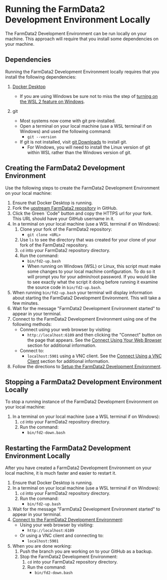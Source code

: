# Running the FarmData2 Development Environment Locally

The FarmData2 Development Environment can be run locally on your machine. This approach will require that you install some dependencies on your machine.

## Dependencies

Running the FarmData2 Development Environment locally requires that you install the following dependencies:

1. [Docker Desktop](https://docs.docker.com/desktop/)

   - If you are using Windows be sure not to miss the step of [turning on the WSL 2 feature on Windows](https://learn.microsoft.com/en-us/windows/wsl/install).

2. git
   - Most systems now come with git pre-installed.
   - Open a terminal on your local machine (use a WSL terminal if on Windows) and used the following command:
     - `git --version`
   - If git is not installed, visit [git Downloads](https://git-scm.com/downloads) to install git.
     - For Windows, you will need to install the Linux version of git within WSL rather than the Windows version of git.

## Creating the FarmData2 Development Environment

Use the following steps to create the FarmData2 Development Environment on your local machine:

1. Ensure that Docker Desktop is running.
1. Fork the [upstream FarmData2 repository](https://github.com/FarmData2/FarmData2) in GitHub.
1. Click the Green `Code" button and copy the HTTPS url for your fork. This URL should have your GitHub username in it.
1. In a terminal on your local machine (use a WSL terminal if on Windows):
   1. Clone your fork of the FarmData2 repository:
      - `git clone <URL>`
   1. Use `ls` to see the directory that was created for your clone of your fork of the FarmData2 repository.
   1. `cd` into your FarmData2 repository directory.
   1. Run the command:
      - `bin/fd2-up.bash`
      - When running on Windows (WSL) or Linux, this script must make some changes to your local machine configuration. To do so it will prompt you for your admin/root password. If you would like to see exactly what the script it doing before running it examine the source code in `bin/fd2-up.bash`.
1. When running `bin/fd2-up.bash` your terminal will display information about starting the FarmData2 Development Environment. This will take a few minutes.
1. Wait for the message "FarmData2 Development Environment started" to appear in your terminal.
1. Connect to the FarmData2 Development Environment using one of the following methods:
   - Connect using your web browser by visiting:
     - `http://localhost:6109`
       and then clicking the "Connect" button on the page that appears. See the [Connect Using Your Web Browser](connecting.md#connect-using-your-web-browser) section for additional information.
   - Connect to:
     - `localhost:5901`
       using a VNC client. See the [Connect Using a VNC Client](connecting.md#connect-using-a-vnc-client) section for additional information.
1. Follow the directions to [Setup the FarmData2 Development Environment](setup.md).

## Stopping a FarmData2 Development Environment Locally

To stop a running instance of the FarmData2 Development Environment on your local machine:

1. In a terminal on your local machine (use a WSL terminal if on Windows):
   1. `cd` into your FarmData2 repository directory.
   1. Run the command:
      - `bin/fd2-down.bash`

## Restarting the FarmData2 Development Environment Locally

After you have created a FarmData2 Development Environment on your local machine, it is much faster and easier to restart it.

1. Ensure that Docker Desktop is running.
1. In a terminal on your local machine (use a WSL terminal if on Windows):
   1. `cd` into your FarmData2 repository directory.
   1. Run the command:
      - `bin/fd2-up.bash`
1. Wait for the message "FarmData2 Development Environment started" to appear in your terminal.
1. [Connect to the FarmData2 Development Environment](connecting.md):
   - Using your web browser by visiting:
     - `http://localhost:6109`
   - Or using a VNC client and connecting to:
     - `localhost:5901`
1. When you are done working:
   1. Push the branch you are working on to your GitHub as a backup.
   1. Stop the FarmData2 Development Environment:
      1. `cd` into your FarmData2 repository directory.
      1. Run the command:
         - `bin/fd2-down.bash`
